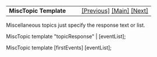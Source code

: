 ---
---
<table width="100%" data-border="0" data-cellspacing="0"
data-cellpadding="3" data-bgcolor="#C0C0C0">
<colgroup>
<col style="width: 50%" />
<col style="width: 50%" />
</colgroup>
<tbody>
<tr>
<td style="text-align: left;"><strong>MiscTopic Template<br />
</strong></td>
<td style="text-align: right;"><a
href="menutopicitemtemplate.html">[Previous]</a> <a
href="generalintroduction.html">[Main]</a> <a
href="multiloctemplate.html">[Next]</a></td>
</tr>
</tbody>
</table>

  
Miscellaneous topics just specify the response text or list.  
  
MiscTopic template "topicResponse" \| \[eventList\];   
  
MiscTopic template \[firstEvents\] \[eventList\];   
  
